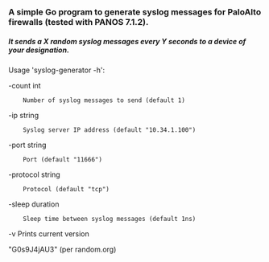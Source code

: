 ### A simple Go program to generate syslog messages for PaloAlto firewalls (tested with PANOS 7.1.2).  
##### It sends a X random syslog messages every Y seconds to a device of your designation.

Usage 'syslog-generator -h':

  -count int
  
        Number of syslog messages to send (default 1)
        
  -ip string
  
        Syslog server IP address (default "10.34.1.100")
        
  -port string
  
        Port (default "11666")
        
  -protocol string
  
        Protocol (default "tcp")
        
  -sleep duration
  
        Sleep time between syslog messages (default 1ns)
        
  -v    Prints current version


"G0s9J4jAU3" (per random.org)
